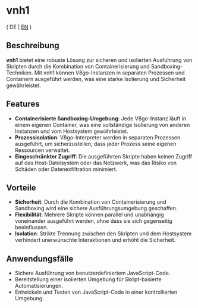 # vnh1

( DE | [EN](../blob/main/README) )

## Beschreibung

**vnh1** bietet eine robuste Lösung zur sicheren und isolierten Ausführung von Skripten durch die Kombination von Containerisierung und Sandboxing-Techniken. Mit vnh1 können V8go-Instanzen in separaten Prozessen und Containern ausgeführt werden, was eine starke Isolierung und Sicherheit gewährleistet.

## Features

- **Containerisierte Sandboxing-Umgebung**: Jede V8go-Instanz läuft in einem eigenen Container, was eine vollständige Isolierung von anderen Instanzen und vom Hostsystem gewährleistet.
- **Prozessisolation**: V8go-Interpreter werden in separaten Prozessen ausgeführt, um sicherzustellen, dass jeder Prozess seine eigenen Ressourcen verwaltet.
- **Eingeschränkter Zugriff**: Die ausgeführten Skripte haben keinen Zugriff auf das Host-Dateisystem oder das Netzwerk, was das Risiko von Schäden oder Datenexfiltration minimiert.

## Vorteile

- **Sicherheit**: Durch die Kombination von Containerisierung und Sandboxing wird eine sichere Ausführungsumgebung geschaffen.
- **Flexibilität**: Mehrere Skripte können parallel und unabhängig voneinander ausgeführt werden, ohne dass sie sich gegenseitig beeinflussen.
- **Isolation**: Strikte Trennung zwischen den Skripten und dem Hostsystem verhindert unerwünschte Interaktionen und erhöht die Sicherheit.

## Anwendungsfälle

- Sichere Ausführung von benutzerdefiniertem JavaScript-Code.
- Bereitstellung einer isolierten Umgebung für Skript-basierte Automatisierungen.
- Entwickeln und Testen von JavaScript-Code in einer kontrollierten Umgebung.
